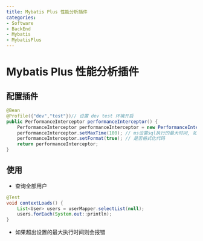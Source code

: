 ```yaml
---
title: Mybatis Plus 性能分析插件
categories:
- Software
- BackEnd
- Mybatis
- MybatisPlus
---
```

# Mybatis Plus 性能分析插件

## 配置插件

```java
@Bean
@Profile({"dev","test"})// 设置 dev test 环境开启
public PerformanceInterceptor performanceInterceptor() {
    PerformanceInterceptor performanceInterceptor = new PerformanceInterceptor();
    performanceInterceptor.setMaxTime(100); // ms设置sql执行的最大时间, 如果超过了则不 执行
    performanceInterceptor.setFormat(true); // 是否格式化代码
    return performanceInterceptor;
}
```

## 使用

- 查询全部用户

```java
@Test
void contextLoads() {
    List<User> users = userMapper.selectList(null);
    users.forEach(System.out::println);
}
```

- 如果超出设置的最大执行时间则会报错